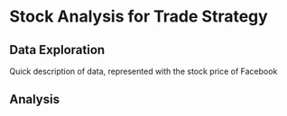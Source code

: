 # Stock Analysis for Trade Strategy

## Data Exploration

Quick description of data, represented with the stock price of Facebook 

## Analysis
